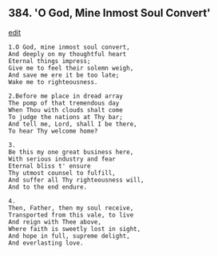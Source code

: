 
## 384.  'O God, Mine Inmost Soul Convert'
[edit](https://docs.google.com/document/d/1LQaXdmJJpIkL%2DzLXhaGuPEgGxAcgQDvB/edit?mode=html)



    1.O God, mine inmost soul convert, 
    And deeply on my thoughtful heart 
    Eternal things impress; 
    Give me to feel their solemn weigh, 
    And save me ere it be too late; 
    Wake me to righteousness. 

    2.Before me place in dread array 
    The pomp of that tremendous day 
    When Thou with clouds shalt come 
    To judge the nations at Thy bar; 
    And tell me, Lord, shall I be there, 
    To hear Thy welcome home? 

    3.
    Be this my one great business here, 
    With serious industry and fear 
    Eternal bliss t' ensure 
    Thy utmost counsel to fulfill, 
    And suffer all Thy righteousness will, 
    And to the end endure. 

    4.
    Then, Father, then my soul receive, 
    Transported from this vale, to live 
    And reign with Thee above, 
    Where faith is sweetly lost in sight, 
    And hope in full, supreme delight, 
    And everlasting love.
